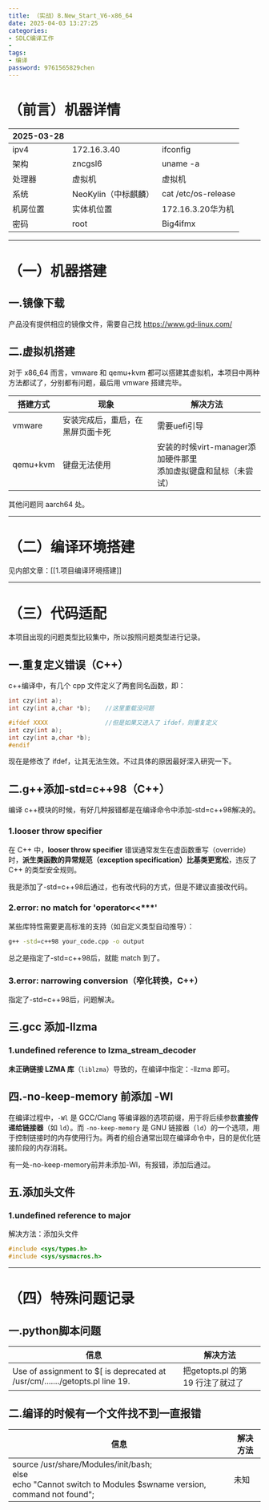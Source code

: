 ```yaml
---
title: （实战）8.New_Start_V6-x86_64
date: 2025-04-03 13:27:25 
categories: 
- SDLC编译工作
- 
tags: 
- 编译
password: 9761565829chen
---
```

# （前言）机器详情

| 2025-03-28 |                |                     |
| ---------- | -------------- | ------------------- |
| ipv4       | 172.16.3.40    | ifconfig            |
| 架构         | zncgsl6        | uname -a            |
| 处理器        | 虚拟机            | 虚拟机                 |
| 系统         | NeoKylin（中标麒麟） | cat /etc/os-release |
| 机房位置       | 实体机位置          | 172.16.3.20华为机      |
| 密码         | root           | Big4ifmx            |

---
# （一）机器搭建
## 一.镜像下载
产品没有提供相应的镜像文件，需要自己找
https://www.gd-linux.com/


## 二.虚拟机搭建
对于 x86_64 而言，vmware 和 qemu+kvm 都可以搭建其虚拟机，本项目中两种方法都试了，分别都有问题，最后用 vmware 搭建完毕。

| 搭建方式     | 现象               | 解决方法                                      |
| -------- | ---------------- | ----------------------------------------- |
| vmware   | 安装完成后，重启，在黑屏页面卡死 | 需要uefi引导                                  |
| qemu+kvm | 键盘无法使用           | 安装的时候virt-manager添加硬件那里<br>添加虚拟键盘和鼠标（未尝试） |

其他问题同 aarch64 处。

---

# （二）编译环境搭建
见内部文章：[[1.项目编译环境搭建]]

---

# （三）代码适配
本项目出现的问题类型比较集中，所以按照问题类型进行记录。
## 一.重复定义错误（C++）
c++编译中，有几个 cpp 文件定义了两套同名函数，即：
```c++
int czy(int a);
int czy(int a,char *b);    //这里重载没问题

#ifdef XXXX                //但是如果又进入了 ifdef，则重复定义
int czy(int a);
int czy(int a,char *b);
#endif
```
现在是修改了 ifdef，让其无法生效。不过具体的原因最好深入研究一下。


## 二.g++添加-std=c++98（C++）
编译 c++模块的时候，有好几种报错都是在编译命令中添加-std=c++98解决的。
### 1.looser throw specifier
在 C++ 中，​**looser throw specifier** 错误通常发生在虚函数重写（override）时，​**派生类函数的异常规范（exception specification）比基类更宽松**，违反了 C++ 的类型安全规则。

我是添加了-std=c++98后通过，也有改代码的方式，但是不建议直接改代码。

### 2.error: no match for 'operator<<\*\*\*'
某些库特性需要更高标准的支持（如自定义类型自动推导）：
```bash
g++ -std=c++98 your_code.cpp -o output
```
总之是指定了-std=c++98后，就能 match 到了。

### 3.error: narrowing conversion（窄化转换，C++）
指定了-std=c++98后，问题解决。


## 三.gcc 添加-llzma
### 1.undefined reference to lzma_stream_decoder
​**未正确链接 LZMA 库**​（`liblzma`）导致的，在编译中指定：-llzma 即可。


## 四.-no-keep-memory 前添加 -Wl
在编译过程中，`-Wl` 是 GCC/Clang 等编译器的选项前缀，用于将后续参数**直接传递给链接器**​（如 `ld`）。而 `-no-keep-memory` 是 GNU 链接器（`ld`）的一个选项，用于控制链接时的内存使用行为。两者的组合通常出现在编译命令中，目的是优化链接阶段的内存消耗。

有一处-no-keep-memory前并未添加-Wl，有报错，添加后通过。


## 五.添加头文件
### 1.undefined reference to major
解决方法：添加头文件
```c
#include <sys/types.h>
#include <sys/sysmacros.h>
```

---

# （四）特殊问题记录
## 一.python脚本问题

| 信息                                                                            | 解决方法                     |
| ----------------------------------------------------------------------------- | ------------------------ |
| Use of assignment to $\[ is deprecated at /usr/cm/......./getopts.pl line 19. | 把getopts.pl 的第 19 行注了就过了 |


## 二.编译的时候有一个文件找不到一直报错

| 信息                                                                                                                  | 解决方法 |
| ------------------------------------------------------------------------------------------------------------------- | ---- |
| source /usr/share/Modules/init/bash;<br>else<br>echo "Cannot switch to Modules $swname version, command not found"; | 未知   |



